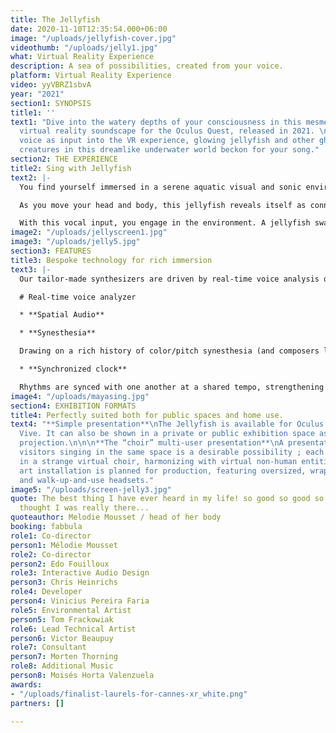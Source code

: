 ```yaml
---
title: The Jellyfish
date: 2020-11-10T12:35:54.000+06:00
image: "/uploads/jellyfish-cover.jpg"
videothumb: "/uploads/jelly1.jpg"
what: Virtual Reality Experience
description: A sea of possibilities, created from your voice.
platform: Virtual Reality Experience
video: yyVBRZ1sbvA
year: "2021"
section1: SYNOPSIS
title1: ''
text1: "Dive into the watery depths of your consciousness in this mesmerizing, interactive
  virtual reality soundscape for the Oculus Quest, released in 2021. \n\nUsing your
  voice as input into the VR experience, glowing jellyfish and other ghostly marine
  creatures in this dreamlike underwater world beckon for your song."
section2: THE EXPERIENCE
title2: Sing with Jellyfish
text2: |-
  You find yourself immersed in a serene aquatic visual and sonic environment. In the distance, you notice fanciful marine life swimming around you. You gaze at one, and it approaches you.

  As you move your head and body, this jellyfish reveals itself as connected to you, mirroring your every movement. Speak to it and you hear your own voice transformed.

  With this vocal input, you engage in the environment. A jellyfish swarm echoes and loosely harmonizes your melody, so that you join in their chorus, triggering baby jellyfish spawning and other surprising chains of interactions. Lend your song to a different jellyfish, and discover a new character of transformation. Stay silent, and the jellyfish departs.
image2: "/uploads/jellyscreen1.jpg"
image3: "/uploads/jelly5.jpg"
section3: FEATURES
title3: Bespoke technology for rich immersion
text3: |-
  Our tailor-made synthesizers are driven by real-time voice analysis of the singer, measuring pitch, amplitude, and even nuances like tonality and phrasing. These sonic inputs transform a wide gamut of immersive parameters - the surrounding soundscape, harmonic and rhythmic details, colors, animation, and spatial qualities.

  # Real-time voice analyzer

  * **Spatial Audio**

  * **Synesthesia**

  Drawing on a rich history of color/pitch synesthesia (and composers like Scriabin), each scale tone produces a distinct color, so a singer can visualize and control their tone as they vocalize.

  * **Synchronized clock**

  Rhythms are synced with one another at a shared tempo, strengthening the collective feeling of participation. With the soundscape pulsing away in time, multiplayer participants feel togetherness as they would in an experienced musical ensemble.
image4: "/uploads/mayasing.jpg"
section4: EXHIBITION FORMATS
title4: Perfectly suited both for public spaces and home use.
text4: "**Simple presentation**\nThe Jellyfish is available for Oculus Quest and HTC
  Vive. It can also be shown in a private or public exhibition space as a continuous
  projection.\n\n\n**The “choir” multi-user presentation**\nA presentation with several
  visitors singing in the same space is a desirable possibility ; each one singing
  in a strange virtual choir, harmonizing with virtual non-human entities. \n\nA large-scale
  art installation is planned for production, featuring oversized, wraparound projection
  and walk-up-and-use headsets."
image5: "/uploads/screen-jelly3.jpg"
quote: The best thing I have ever heard in my life! so good so good so goood -- I
  thought I was really there...
quoteauthor: Melodie Mousset / head of her body
booking: fabbula
role1: Co-director
person1: Mélodie Mousset
role2: Co-director
person2: Edo Fouilloux
role3: Interactive Audio Design
person3: Chris Heinrichs
role4: Developer
person4: Vinicius Pereira Faria
role5: Environmental Artist
person5: Tom Frackowiak
role6: Lead Technical Artist
person6: Victor Beaupuy
role7: Consultant
person7: Morten Thorning
role8: Additional Music
person8: Moisés Horta Valenzuela
awards:
- "/uploads/finalist-laurels-for-cannes-xr_white.png"
partners: []

---
```


